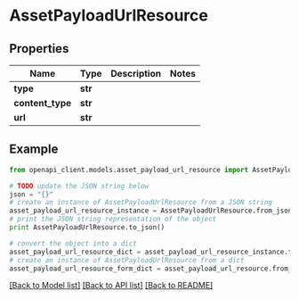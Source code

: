 # AssetPayloadUrlResource


## Properties
Name | Type | Description | Notes
------------ | ------------- | ------------- | -------------
**type** | **str** |  | 
**content_type** | **str** |  | 
**url** | **str** |  | 

## Example

```python
from openapi_client.models.asset_payload_url_resource import AssetPayloadUrlResource

# TODO update the JSON string below
json = "{}"
# create an instance of AssetPayloadUrlResource from a JSON string
asset_payload_url_resource_instance = AssetPayloadUrlResource.from_json(json)
# print the JSON string representation of the object
print AssetPayloadUrlResource.to_json()

# convert the object into a dict
asset_payload_url_resource_dict = asset_payload_url_resource_instance.to_dict()
# create an instance of AssetPayloadUrlResource from a dict
asset_payload_url_resource_form_dict = asset_payload_url_resource.from_dict(asset_payload_url_resource_dict)
```
[[Back to Model list]](../README.md#documentation-for-models) [[Back to API list]](../README.md#documentation-for-api-endpoints) [[Back to README]](../README.md)


